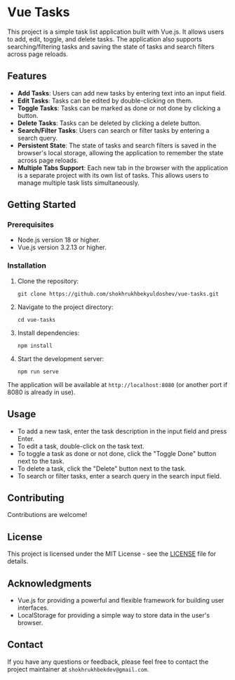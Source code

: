 # Vue Tasks

This project is a simple task list application built with Vue.js. It allows users to add, edit, toggle, and delete tasks. The application also supports searching/filtering tasks and saving the state of tasks and search filters across page reloads.

## Features

-   **Add Tasks**: Users can add new tasks by entering text into an input field.
-   **Edit Tasks**: Tasks can be edited by double-clicking on them.
-   **Toggle Tasks**: Tasks can be marked as done or not done by clicking a button.
-   **Delete Tasks**: Tasks can be deleted by clicking a delete button.
-   **Search/Filter Tasks**: Users can search or filter tasks by entering a search query.
-   **Persistent State**: The state of tasks and search filters is saved in the browser's local storage, allowing the application to remember the state across page reloads.
-   **Multiple Tabs Support**: Each new tab in the browser with the application is a separate project with its own list of tasks. This allows users to manage multiple task lists simultaneously.

## Getting Started

### Prerequisites

-   Node.js version 18 or higher.
-   Vue.js version 3.2.13 or higher.

### Installation

1. Clone the repository:
    ```
    git clone https://github.com/shokhrukhbekyuldoshev/vue-tasks.git
    ```
2. Navigate to the project directory:
    ```
    cd vue-tasks
    ```
3. Install dependencies:
    ```
    npm install
    ```
4. Start the development server:
    ```
    npm run serve
    ```

The application will be available at `http://localhost:8080` (or another port if 8080 is already in use).

## Usage

-   To add a new task, enter the task description in the input field and press Enter.
-   To edit a task, double-click on the task text.
-   To toggle a task as done or not done, click the "Toggle Done" button next to the task.
-   To delete a task, click the "Delete" button next to the task.
-   To search or filter tasks, enter a search query in the search input field.

## Contributing

Contributions are welcome!

## License

This project is licensed under the MIT License - see the [LICENSE](LICENSE) file for details.

## Acknowledgments

-   Vue.js for providing a powerful and flexible framework for building user interfaces.
-   LocalStorage for providing a simple way to store data in the user's browser.

## Contact

If you have any questions or feedback, please feel free to contact the project maintainer at `shokhrukhbekdev@gmail.com`.
